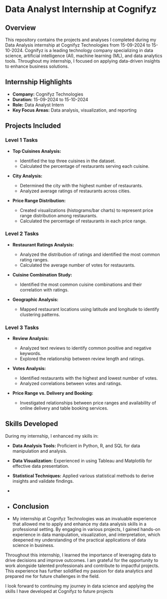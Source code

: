 # Data Analyst Internship at Cognifyz

## Overview
This repository contains the projects and analyses I completed during my Data Analysis internship at Cognifyz Technologies from 15-09-2024 to 15-10-2024. Cognifyz is a leading technology company specializing in data science, artificial intelligence (AI), machine learning (ML), and data analytics tools. Throughout my internship, I focused on applying data-driven insights to enhance business solutions.

## Internship Highlights
- **Company:** Cognifyz Technologies
- **Duration:** 15-09-2024 to 15-10-2024
- **Role:** Data Analyst Intern
- **Key Focus Areas:** Data analysis, visualization, and reporting

## Projects Included
### Level 1 Tasks
- **Top Cuisines Analysis:** 
  - Identified the top three cuisines in the dataset.
  - Calculated the percentage of restaurants serving each cuisine.

- **City Analysis:**
  - Determined the city with the highest number of restaurants.
  - Analyzed average ratings of restaurants across cities.

- **Price Range Distribution:**
  - Created visualizations (histograms/bar charts) to represent price range distribution among restaurants.
  - Calculated the percentage of restaurants in each price range.

### Level 2 Tasks
- **Restaurant Ratings Analysis:**
  - Analyzed the distribution of ratings and identified the most common rating ranges.
  - Calculated the average number of votes for restaurants.

- **Cuisine Combination Study:**
  - Identified the most common cuisine combinations and their correlation with ratings.

- **Geographic Analysis:**
  - Mapped restaurant locations using latitude and longitude to identify clustering patterns.


### Level 3 Tasks
- **Review Analysis:**
  - Analyzed text reviews to identify common positive and negative keywords.
  - Explored the relationship between review length and ratings.

- **Votes Analysis:**
  - Identified restaurants with the highest and lowest number of votes.
  - Analyzed correlations between votes and ratings.

- **Price Range vs. Delivery and Booking:**
  - Investigated relationships between price ranges and availability of online delivery and table booking services.

## Skills Developed
During my internship, I enhanced my skills in:
- **Data Analysis Tools:** Proficient in Python, R, and SQL for data manipulation and analysis.
- **Data Visualization:** Experienced in using Tableau and Matplotlib for effective data presentation.
- **Statistical Techniques:** Applied various statistical methods to derive insights and validate findings.
-
-
  ## Conclusion

- My internship at Cognifyz Technologies was an invaluable experience that allowed me to apply and enhance my data analysis skills in a professional setting. By engaging in various projects, I gained hands-on experience in data manipulation, visualization, and interpretation, which deepened my understanding of the practical applications of data science in business.

Throughout this internship, I learned the importance of leveraging data to drive decisions and improve outcomes. I am grateful for the opportunity to work alongside talented professionals and contribute to impactful projects. This experience has further solidified my passion for data analytics and prepared me for future challenges in the field.

I look forward to continuing my journey in data science and applying the skills I have developed at Cognifyz to future projects
